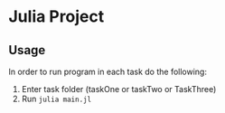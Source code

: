 # Julia Project

## Usage

In order to run program in each task do the following:

1. Enter task folder (taskOne or taskTwo or TaskThree)
2. Run ``` julia main.jl ```
